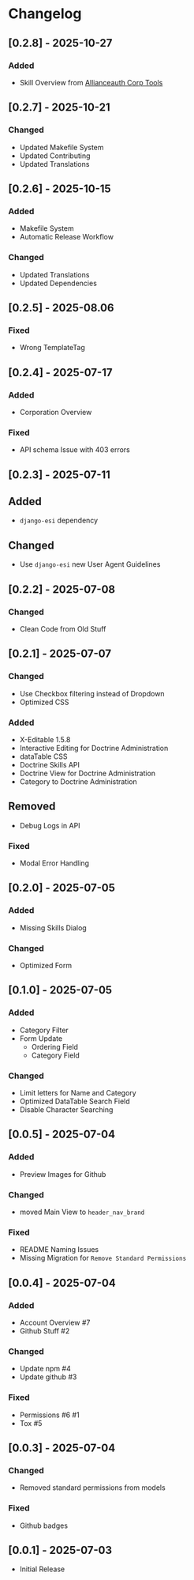 # Changelog

## [0.2.8] - 2025-10-27

### Added

- Skill Overview from [Allianceauth Corp Tools](https://github.com/Solar-Helix-Independent-Transport/allianceauth-corp-tools/blob/master/corptools/templatetags/fittings_skill_tree.py)

## [0.2.7] - 2025-10-21

### Changed

- Updated Makefile System
- Updated Contributing
- Updated Translations

## [0.2.6] - 2025-10-15

### Added

- Makefile System
- Automatic Release Workflow

### Changed

- Updated Translations
- Updated Dependencies

## [0.2.5] - 2025-08.06

### Fixed

- Wrong TemplateTag

## [0.2.4] - 2025-07-17

### Added

- Corporation Overview

### Fixed

- API schema Issue with 403 errors

## [0.2.3] - 2025-07-11

## Added

- `django-esi` dependency

## Changed

- Use `django-esi` new User Agent Guidelines

## [0.2.2] - 2025-07-08

### Changed

- Clean Code from Old Stuff

## [0.2.1] - 2025-07-07

### Changed

- Use Checkbox filtering instead of Dropdown
- Optimized CSS

### Added

- X-Editable 1.5.8
- Interactive Editing for Doctrine Administration
- dataTable CSS
- Doctrine Skills API
- Doctrine View for Doctrine Administration
- Category to Doctrine Administration

## Removed

- Debug Logs in API

### Fixed

- Modal Error Handling

## [0.2.0] - 2025-07-05

### Added

- Missing Skills Dialog

### Changed

- Optimized Form

## [0.1.0] - 2025-07-05

### Added

- Category Filter
- Form Update
  - Ordering Field
  - Category Field

### Changed

- Limit letters for Name and Category
- Optimized DataTable Search Field
- Disable Character Searching

## [0.0.5] - 2025-07-04

### Added

- Preview Images for Github

### Changed

- moved Main View to `header_nav_brand`

### Fixed

- README Naming Issues
- Missing Migration for `Remove Standard Permissions`

## [0.0.4] - 2025-07-04

### Added

- Account Overview #7
- Github Stuff #2

### Changed

- Update npm #4
- Update github #3

### Fixed

- Permissions #6 #1
- Tox #5

## [0.0.3] - 2025-07-04

### Changed

- Removed standard permissions from models

### Fixed

- Github badges

## [0.0.1] - 2025-07-03

- Initial Release
